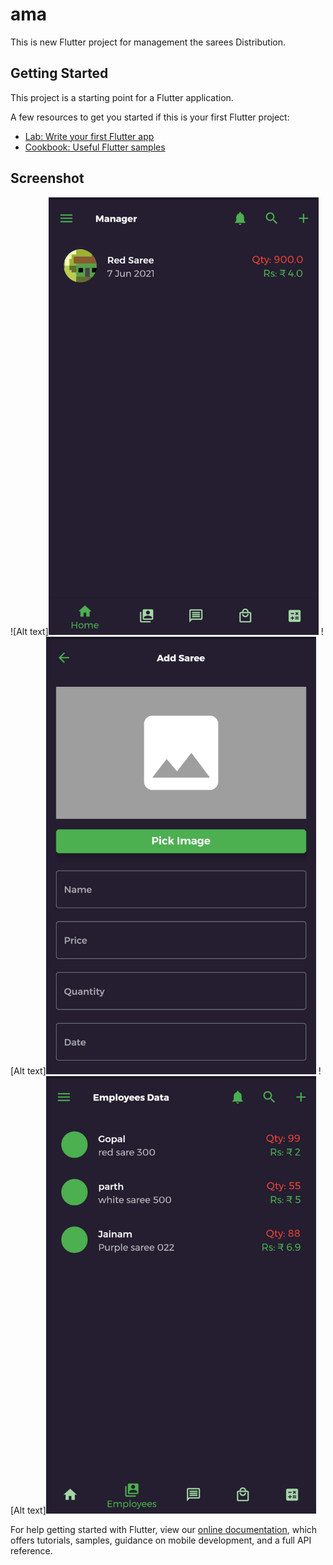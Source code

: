 # ama

This is new Flutter project for management the sarees Distribution.

## Getting Started

This project is a starting point for a Flutter application.

A few resources to get you started if this is your first Flutter project:

- [Lab: Write your first Flutter app](https://flutter.dev/docs/get-started/codelab)
- [Cookbook: Useful Flutter samples](https://flutter.dev/docs/cookbook)

## Screenshot

![Alt text]<img src="/assets/images/home.png" height="700">
![Alt text]<img src="/assets/images/addsaree.png" height="700">
![Alt text]<img src="/assets/images/emp.png" height="700">




For help getting started with Flutter, view our
[online documentation](https://flutter.dev/docs), which offers tutorials,
samples, guidance on mobile development, and a full API reference.
